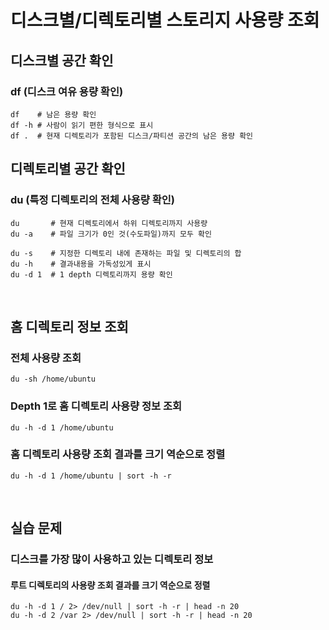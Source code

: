 #  디스크별/디렉토리별 스토리지 사용량 조회
## 디스크별 공간 확인
### df  (디스크 여유 용량 확인)
```
df    # 남은 용량 확인
df -h # 사람이 읽기 편한 형식으로 표시
df .  # 현재 디렉토리가 포함된 디스크/파티션 공간의 남은 용량 확인
```

## 디렉토리별 공간 확인
### du  (특정 디렉토리의 전체 사용량 확인)
```
du       # 현재 디렉토리에서 하위 디렉토리까지 사용량
du -a    # 파일 크기가 0인 것(수도파일)까지 모두 확인

du -s    # 지정한 디렉토리 내에 존재하는 파일 및 디렉토리의 합 
du -h    # 결과내용을 가독성있게 표시
du -d 1  # 1 depth 디렉토리까지 용량 확인
```

<br/>

## 홈 디렉토리 정보 조회 
### 전체 사용량 조회
```
du -sh /home/ubuntu
```

### Depth 1로 홈 디렉토리 사용량 정보 조회
```
du -h -d 1 /home/ubuntu
```

### 홈 디렉토리 사용량 조회 결과를 크기 역순으로 정렬
```
du -h -d 1 /home/ubuntu | sort -h -r
```

<br/>

## 실습 문제
### 디스크를 가장 많이 사용하고 있는 디렉토리 정보
#### 루트 디렉토리의 사용량 조회 결과를 크기 역순으로 정렬
```
du -h -d 1 / 2> /dev/null | sort -h -r | head -n 20
du -h -d 2 /var 2> /dev/null | sort -h -r | head -n 20
```
